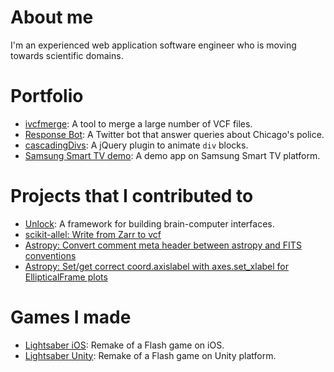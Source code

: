 # About me

I'm an experienced web application software engineer who is moving towards scientific domains.

# Portfolio

* [ivcfmerge](https://github.com/iqbal-lab-org/ivcfmerge): A tool to merge a large number of VCF files.
* [Response Bot](https://github.com/invinst/ResponseBot): A Twitter bot that answer queries about Chicago's police.
* [cascadingDivs](https://github.com/giang-nghg/cascadingDivs): A jQuery plugin to animate `div` blocks.
* [Samsung Smart TV demo](https://github.com/giang-nghg/smart-tv-player): A demo app on Samsung Smart TV platform.

# Projects that I contributed to

* [Unlock](https://github.com/NeuralProsthesisLab/unlock): A framework for building brain-computer interfaces.
* [scikit-allel: Write from Zarr to vcf](https://github.com/cggh/scikit-allel/pull/299)
* [Astropy: Convert comment meta header between astropy and FITS conventions](https://github.com/astropy/astropy/pull/6097)
* [Astropy: Set/get correct coord.axislabel with axes.set_xlabel for EllipticalFrame plots](https://github.com/astropy/astropy/pull/10446)

# Games I made

* [Lightsaber iOS](https://github.com/giang-nghg/lightsaber-box2d): Remake of a Flash game on iOS.
* [Lightsaber Unity](https://github.com/giang-nghg/lightsaber-unity): Remake of a Flash game on Unity platform.
